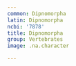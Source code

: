 ```yaml
---
common: Dipnomorpha
latin: Dipnomorpha
ncbi: '7878'
title: Dipnomorpha
group: Vertebrates
image: .na.character

---
```

